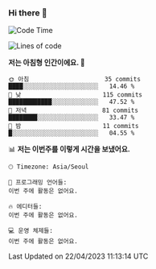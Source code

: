 ### Hi there 👋
 <!--START_SECTION:waka-->
![Code Time](http://img.shields.io/badge/Code%20Time-6%20hrs%204%20mins-blue)

![Lines of code](https://img.shields.io/badge/%EC%A0%80%EB%8A%94%20%EC%97%AC%ED%83%9C%EA%B9%8C%EC%A7%80%20-494.9%20thousand%20%EC%A4%84%EC%9D%98%20%EC%BD%94%EB%93%9C%EB%A5%BC%20%EC%9E%91%EC%84%B1%ED%96%88%EC%96%B4%EC%9A%94.-blue)

**저는 아침형 인간이에요. 🐤** 

```text
🌞 아침                     35 commits          ████░░░░░░░░░░░░░░░░░░░░░   14.46 % 
🌆 낮　                     115 commits         ████████████░░░░░░░░░░░░░   47.52 % 
🌃 저녁                     81 commits          ████████░░░░░░░░░░░░░░░░░   33.47 % 
🌙 밤　                     11 commits          █░░░░░░░░░░░░░░░░░░░░░░░░   04.55 % 
```


📊 **저는 이번주를 이렇게 시간을 보냈어요.** 

```text
🕑︎ Timezone: Asia/Seoul

💬 프로그래밍 언어들: 
이번 주에 활동은 없어요.

🔥 에디터들: 
이번 주에 활동은 없어요.

💻 운영 체제들: 
이번 주에 활동은 없어요.
```


 Last Updated on 22/04/2023 11:13:14 UTC
<!--END_SECTION:waka-->
